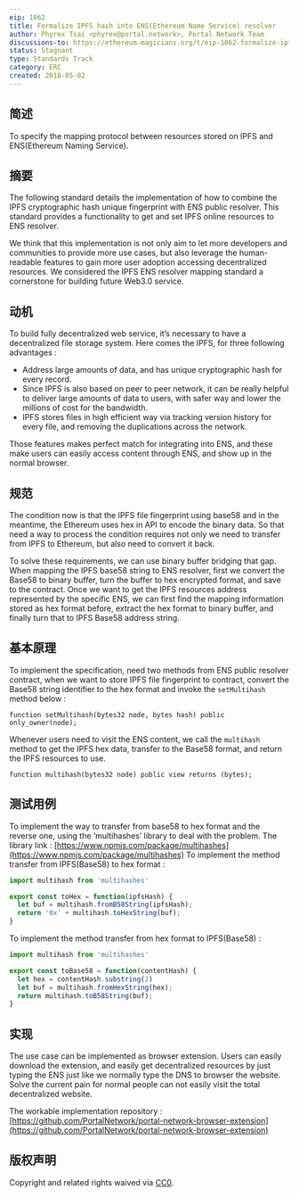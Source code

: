 ```yaml
---
eip: 1062
title: Formalize IPFS hash into ENS(Ethereum Name Service) resolver
author: Phyrex Tsai <phyrex@portal.network>, Portal Network Team
discussions-to: https://ethereum-magicians.org/t/eip-1062-formalize-ipfs-hash-into-ens-ethereum-name-service-resolver/281
status: Stagnant
type: Standards Track
category: ERC
created: 2018-05-02
---
```


## 简述
To specify the mapping protocol between resources stored on IPFS and ENS(Ethereum Naming Service).

## 摘要
The following standard details the implementation of how to combine the IPFS cryptographic hash unique fingerprint with ENS public resolver. This standard provides a functionality to get and set IPFS online resources to ENS resolver.

We think that this implementation is not only aim to let more developers and communities to provide more use cases, but also leverage the human-readable features to gain more user adoption accessing decentralized resources. We considered the IPFS ENS resolver mapping standard a cornerstone for building future Web3.0 service.

## 动机
To build fully decentralized web service, it’s necessary to have a decentralized file storage system. Here comes the IPFS, for three following advantages :
- Address large amounts of data, and has unique cryptographic hash for every record.
- Since IPFS is also based on peer to peer network, it can be really helpful to deliver large amounts of data to users, with safer way and lower the millions of cost for the bandwidth.
- IPFS stores files in high efficient way via tracking version history for every file, and removing the duplications across the network.

Those features makes perfect match for integrating into ENS, and these make users can easily access content through ENS, and show up in the normal browser.


## 规范
The condition now is that the IPFS file fingerprint using base58 and in the meantime, the Ethereum uses hex in API to encode the binary data. So that need a way to process the condition requires not only we need to transfer from IPFS to Ethereum, but also need to convert it back.

To solve these requirements, we can use binary buffer bridging that gap.
When mapping the IPFS base58 string to ENS resolver, first we convert the Base58 to binary buffer, turn the buffer to hex encrypted format, and save to the contract. Once we want to get the IPFS resources address represented by the specific ENS, we can first find the mapping information stored as hex format before, extract the hex format to binary buffer, and finally turn that to IPFS Base58 address string.


## 基本原理
To implement the specification, need two methods from ENS public resolver contract, when we want to store IPFS file fingerprint to contract, convert the Base58 string identifier to the hex format and invoke the `setMultihash` method below :

```solidity
function setMultihash(bytes32 node, bytes hash) public only_owner(node);
```

Whenever users need to visit the ENS content, we call the `multihash` method to get the IPFS hex data, transfer to the Base58 format, and return the IPFS resources to use.

```solidity
function multihash(bytes32 node) public view returns (bytes);
```

## 测试用例

To implement the way to transfer from base58 to hex format and the reverse one, using the ‘multihashes’ library to deal with the problem.
The library link : [https://www.npmjs.com/package/multihashes](https://www.npmjs.com/package/multihashes)
To implement the method transfer from IPFS(Base58) to hex format :

```javascript
import multihash from 'multihashes'

export const toHex = function(ipfsHash) {
  let buf = multihash.fromB58String(ipfsHash);
  return '0x' + multihash.toHexString(buf);
}
```

To implement the method transfer from hex format to IPFS(Base58) :

```javascript
import multihash from 'multihashes'

export const toBase58 = function(contentHash) {
  let hex = contentHash.substring(2)
  let buf = multihash.fromHexString(hex);
  return multihash.toB58String(buf);
}
```

## 实现
The use case can be implemented as browser extension. Users can easily download the extension, and easily get decentralized resources by just typing the ENS just like we normally type the DNS to browser the website. Solve the current pain for normal people can not easily visit the total decentralized website.

The workable implementation repository : [https://github.com/PortalNetwork/portal-network-browser-extension](https://github.com/PortalNetwork/portal-network-browser-extension)

## 版权声明
Copyright and related rights waived via [CC0](../LICENSE.md).


